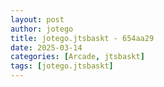 ```yaml
---
layout: post
author: jotego
title: jotego.jtsbaskt - 654aa29
date: 2025-03-14
categories: [Arcade, jtsbaskt]
tags: [jotego.jtsbaskt]
---
```


